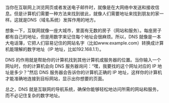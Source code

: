 当你在互联网上浏览网页或者发送电子邮件时，就像是在大网络中发送和接收信息。但是计算机们需要一种方法来找到彼此，就像人们需要地址来找到朋友的家一样。这就是DNS（域名系统）发挥作用的地方。



想象一下，互联网就像一座大城市，里面有无数的房子（网站和服务）。每座房子都有自己的地址，但是用数字来记住每个地址会很麻烦。所以，DNS 就像是一本大电话簿，它把人们容易记住的网站名字（比如www.example.com）转换成计算机能理解的数字地址（IP 地址，比如192.168.1.1）。



DNS 的作用就是帮助你的计算机找到其他计算机或服务器的位置。当你输入一个网址时，你的计算机会向 DNS 服务器询问：“嘿，我要找的这个网址对应的 IP 地址是多少？”然后 DNS 服务器会告诉你的计算机正确的 IP 地址，这样你的计算机才能准确地连接到目标网站，显示出你想要的页面。



总之，DNS 就是互联网的导航系统，确保你能够轻松地访问所需的网站和服务，而不必记住复杂的数字地址。

